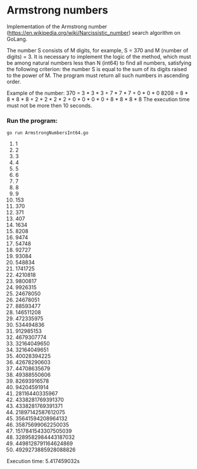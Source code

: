 # Armstrong numbers
Implementation of the Armstrong number (https://en.wikipedia.org/wiki/Narcissistic_number) search algorithm on GoLang.

The number S consists of M digits, for example, S = 370 and M (number of digits) = 3.
It is necessary to implement the logic of the method, which must be among natural numbers less than N (int64) to find all numbers,
satisfying the following criterion:
the number S is equal to the sum of its digits raised to the power of M. The program must return all such numbers in ascending order.

Example of the number:
370 = 3 * 3 * 3 + 7 * 7 * 7 + 0 * 0 * 0
8208 = 8 * 8 * 8 * 8 + 2 * 2 * 2 * 2 + 0 * 0 * 0 * 0 + 8 * 8 * 8 * 8
The execution time must not be more then 10 seconds.

### Run the program:
```
go run ArmstrongNumbersInt64.go
```

1. 1
2. 2
3. 3
4. 4
5. 5
6. 6
7. 7
8. 8
9. 9
10. 153
11. 370
12. 371
13. 407
14. 1634
15. 8208
16. 9474
17. 54748
18. 92727
19. 93084
20. 548834
21. 1741725
22. 4210818
23. 9800817
24. 9926315
25. 24678050
26. 24678051
27. 88593477
28. 146511208
29. 472335975
30. 534494836
31. 912985153
32. 4679307774
33. 32164049650
34. 32164049651
35. 40028394225
36. 42678290603
37. 44708635679
38. 49388550606
39. 82693916578
40. 94204591914
41. 28116440335967
42. 4338281769391370
43. 4338281769391371
44. 21897142587612075
45. 35641594208964132
46. 35875699062250035
47. 1517841543307505039
48. 3289582984443187032
49. 4498128791164624869
50. 4929273885928088826

Execution time: 5.417459032s
